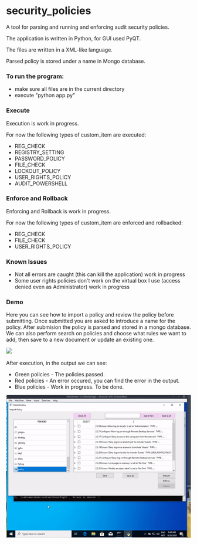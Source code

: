 # security_policies

A tool for parsing and running and enforcing audit security policies.

The application is written in Python, for GUI used PyQT.

The files are written in a XML-like language.

Parsed policy is stored under a name in Mongo database.

### To run the program:
* make sure all files are in the current directory
* execute "python app.py" 

### Execute
Execution is work in progress.

For now the following types of custom_item are executed:
* REG_CHECK
* REGISTRY_SETTING
* PASSWORD_POLICY
* FILE_CHECK
* LOCKOUT_POLICY
* USER_RIGHTS_POLICY
* AUDIT_POWERSHELL

### Enforce and Rollback
Enforcing and Rollback is work in progress.

For now the following types of custom_item are enforced and rollbacked:
* REG_CHECK
* FILE_CHECK
* USER_RIGHTS_POLICY

### Known Issues
* Not all errors are caught (this can kill the application) work in progress
* Some user rights policies don't work on the virtual box I use (access denied even as Administrator) work in progress

### Demo 
Here you can see how to import a policy and review the policy before submitting. Once submitted you are asked to introduce a name for the policy. After submision the policy is parsed and stored in a mongo database. We can also perform search on policies and choose what rules we want to add, then save to a new document or update an existing one.

<img src="https://github.com/dgaponcic/security_policy_parser/blob/master/lab2.gif">

After execution, in the output we can see:
* Green policies - The policies passed.
* Red policies - An error occured, you can find the error in the output.
* Blue policies - Work in progress. To be done.

<img src="https://github.com/dgaponcic/security_policies/blob/master/enforce.gif">


